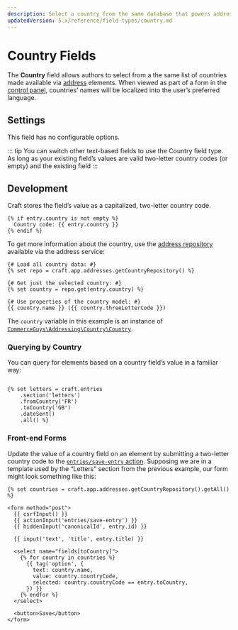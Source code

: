 ```yaml
---
description: Select a country from the same database that powers address elements.
updatedVersion: 5.x/reference/field-types/country.md
---
```


# Country Fields

The **Country** field <Since ver="4.6.0" feature="The Country field" /> allows authors to select from a the same list of countries made available via [address](addresses.md) elements. When viewed as part of a form in the [control panel](control-panel.md), countries’ names will be localized into the user’s preferred language.

## Settings

This field has no configurable options.

::: tip
You can switch other text-based fields to use the Country field type. As long as your existing field’s values are valid two-letter country codes (or empty) and the existing field
:::

## Development

Craft stores the field’s value as a capitalized, two-letter country code.

```twig
{% if entry.country is not empty %}
  Country code: {{ entry.country }}
{% endif %}
```

To get more information about the country, use the [address repository](addresses.md#address-repository) available via the address service:

```twig
{# Load all country data: #}
{% set repo = craft.app.addresses.getCountryRepository() %}

{# Get just the selected country: #}
{% set country = repo.get(entry.country) %}

{# Use properties of the country model: #}
{{ country.name }} ({{ country.threeLetterCode }})
```

The `country` variable in this example is an instance of  [`CommerceGuys\Addressing\Country\Country`](repo:commerceguys/addressing/blob/master/src/Country/Country.php).

### Querying by Country

You can query for elements based on a country field’s value in a familiar way:

```twig

{% set letters = craft.entries
    .section('letters')
    .fromCountry('FR')
    .toCountry('GB')
    .dateSent()
    .all() %}
```

### Front-end Forms

Update the value of a country field on an element by submitting a two-letter country code to the [`entries/save-entry` action](dev/controller-actions.md#post-entries-save-entry). Supposing we are in a template used by the “Letters” section from the previous example, our form might look something like this:

```twig
{% set countries = craft.app.addresses.getCountryRepository().getAll() %}

<form method="post">
  {{ csrfInput() }}
  {{ actionInput('entries/save-entry') }}
  {{ hiddenInput('canonicalId', entry.id) }}

  {{ input('text', 'title', entry.title) }}

  <select name="fields[toCountry]">
    {% for country in countries %}
      {{ tag('option', {
        text: country.name,
        value: country.countryCode,
        selected: country.countryCode == entry.toCountry,
      }) }}
    {% endfor %}
  </select>

  <button>Save</button>
</form>
```

<See path="dev/controller-actions.md" description="Read more about using forms to submit data to Craft controllers." />
